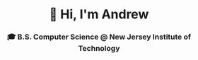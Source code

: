 <div align = "center">
  <h1>&#128075; Hi, I'm Andrew</h1>
  <h3>&#127891; B.S. Computer Science @ New Jersey Institute of Technology</h3>

</div>
